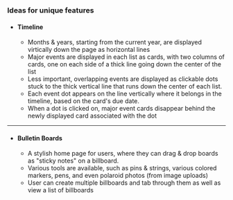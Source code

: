 ### Ideas for unique features

* #### Timeline
    * Months & years, starting from the current year, are displayed virtically down the page as horizontal lines
    * Major events are displayed in each list as cards, with two columns of cards, one on each side of a thick line going down the center of the list
	* Less important, overlapping events are displayed as clickable dots stuck to the thick vertical line that runs down the center of each list. 
	* Each event dot appears on the line vertically where it belongs in the timeline, based on the card's due date.
	* When a dot is clicked on, major event cards disappear behind the newly displayed card associated with the dot

---
* #### Bulletin Boards
	* A stylish home page for users, where they can drag & drop boards as "sticky notes" on a billboard.
	* Various tools are available, such as pins & strings, various colored markers, pens, and even polaroid photos (from image uploads)
	* User can create multiple billboards and tab through them as well as view a list of billboards